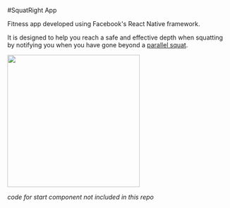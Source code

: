 #SquatRight App

Fitness app developed using Facebook's React Native framework.

It is designed to help you reach a safe and effective depth when squatting by notifying you when you have gone beyond a <a href="http://www.bodybuilding.com/fun/the-drop-zone-squat-lower-squat-stronger.html" target="_blank">parallel squat</a>. 

<img src="http://i.imgur.com/mTJc5Ic.gif" width="300" />

*code for start component not included in this repo*
